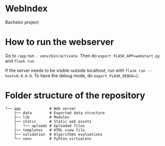 # WebIndex
Bachelor project

# How to run the webserver

Go to `/app` run `. venv/bin/activate`. Then do `export FLASK_APP=webstart.py` and `flask run`.

If the server needs to be visible outside localhost, run with `flask run --host=0.0.0.0`. To have the debug mode, do `export FLASK_DEBUG=1`.

# Folder structure of the repository

```
└── app             # Web server
    ├── data        # Exported data structure
    ├── lib         # Modules
    ├── static      # Static web assets
    │   └── uploads # Uploaded files
    ├── templates   # HTML view file
    ├── validation  # Algorithms evaluations
    └── venv        # Pyhton virtualenv
```

